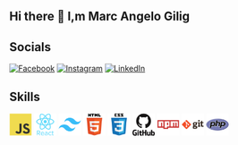 ## Hi there 👋 I,m Marc Angelo Gilig


## Socials
[![Facebook](https://img.shields.io/badge/Facebook-%231877F2.svg?style=for-the-badge&logo=facebook&logoColor=white)]([https://facebook.com/your-profile](https://www.facebook.com/nnnngelo))
[![Instagram](https://img.shields.io/badge/Instagram-%23E4405F.svg?style=for-the-badge&logo=instagram&logoColor=white)]([https://instagram.com/your-profile](https://www.instagram.com/nnnngelo/))
[![LinkedIn](https://img.shields.io/badge/LinkedIn-%230077B5.svg?style=for-the-badge&logo=linkedin&logoColor=white)](linkedin.com/in/marcangelo-gilig-509398286/)

## Skills
<img src="https://raw.githubusercontent.com/devicons/devicon/master/icons/javascript/javascript-original.svg" alt="JavaScript" width="40" height="40"/>
<img src="https://raw.githubusercontent.com/devicons/devicon/master/icons/react/react-original-wordmark.svg" alt="React" width="40" height="40"/>
<img src="https://raw.githubusercontent.com/devicons/devicon/master/icons/tailwindcss/tailwindcss-plain.svg" alt="Tailwind CSS" width="40" height="40"/>
<img src="https://raw.githubusercontent.com/devicons/devicon/master/icons/html5/html5-original-wordmark.svg" alt="HTML" width="40" height="40"/>
<img src="https://raw.githubusercontent.com/devicons/devicon/master/icons/css3/css3-original-wordmark.svg" alt="CSS" width="40" height="40"/>
<img src="https://raw.githubusercontent.com/devicons/devicon/master/icons/github/github-original-wordmark.svg" alt="GitHub" width="40" height="40" bg="white"/>
<img src="https://raw.githubusercontent.com/devicons/devicon/master/icons/npm/npm-original-wordmark.svg" alt="NPM" width="40" height="40"/>
<img src="https://raw.githubusercontent.com/devicons/devicon/master/icons/git/git-original-wordmark.svg" alt="Git" width="40" height="40"/>
<img src="https://raw.githubusercontent.com/devicons/devicon/master/icons/php/php-original.svg" alt="PHP" width="40" height="40"/>


<!--
**Geloxix/Geloxix** is a ✨ _special_ ✨ repository because its `README.md` (this file) appears on your GitHub profile.

Here are some ideas to get you started:

- 🔭 I’m currently working on ...
- 🌱 I’m currently learning ...
- 👯 I’m looking to collaborate on ...
- 🤔 I’m looking for help with ...
- 💬 Ask me about ...
- 📫 How to reach me: ...
- 😄 Pronouns: ...
- ⚡ Fun fact: ...

